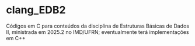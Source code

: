 # clang_EDB2
Códigos em C para conteúdos da disciplina de Estruturas Básicas de Dados II, ministrada em 2025.2 no IMD/UFRN; eventualmente terá implementações em C++
